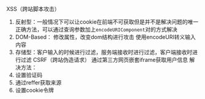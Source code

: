 XSS（跨站脚本攻击）
1. 反射型：一般情况下可以让cookie在前端不可获取但是并不是解决问题的唯一正确方法，可以通过查询参数加上`encodeURIComponent`对的方式解决
2. DOM-Based： 修改属性，改变dom结构进行攻击 使用encodeURI转义输入内容
3. 存储型：客户输入的时候进行过滤，服务端接收时进行过滤，客户端接收时进行过滤
CSRF（跨站伪造请求）
通过第三方网页嵌套iframe获取用户信息
解决方法：
1. 设置验证码
2. 通过reffer获取来源
3. 设置cookie令牌